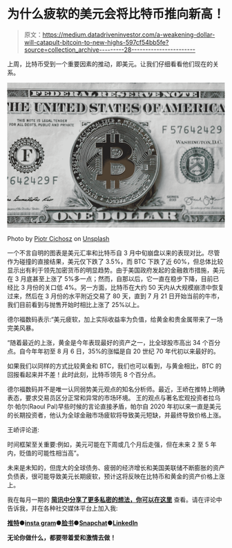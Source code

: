 # 为什么疲软的美元会将比特币推向新高！

> 原文：<https://medium.datadriveninvestor.com/a-weakening-dollar-will-catapult-bitcoin-to-new-highs-597cf54bb5fe?source=collection_archive---------28----------------------->

上周，比特币受到一个重要因素的推动，即美元。让我们仔细看看他们现在的关系。

![](img/5c06a056d93b25c2eca0e004f9dd5a49.png)

Photo by [Piotr Cichosz](https://unsplash.com/@ptrc?utm_source=medium&utm_medium=referral) on [Unsplash](https://unsplash.com?utm_source=medium&utm_medium=referral)

一个不言自明的图表是美元汇率和比特币自 3 月中旬崩盘以来的表现对比。尽管作为碰撞的直接结果，美元仅下跌了 3.5%，而 BTC 下跌了近 60%，但总体比较显示出有利于领先加密货币的明显趋势。由于美国政府发起的金融救市措施，美元在 3 月底甚至上涨了 5%多一点；然而，自那以后，它一直在稳步下降，目前已经比 3 月份的关口低 4%。另一方面，比特币在大约 50 天内从大规模崩溃中恢复过来，然后在 3 月份的水平附近交易了 80 天，直到 7 月 21 日开始当前的牛市，我们目前看到与抛售开始时相比上涨了 25%以上。

德尔福数码表示:“美元疲软，加上实际收益率为负值，给黄金和贵金属带来了一场完美风暴。

“随着最近的上涨，黄金是今年表现最好的资产之一，比全球股市高出 34 个百分点。自今年年初至 8 月 6 日，35%的涨幅是自 20 世纪 70 年代初以来最好的。

如果我们以同样的方式比较黄金和 BTC，我们也可以看到，与黄金相比，BTC 的回报看起来并不差！此时此刻，比特币领先 8 个百分点。

德尔福数码并不是唯一认同弱势美元观点的知名分析师。最近，王峤在推特上明确表态，要求交易员区分正常和异常的市场环境。
王的观点与著名宏观投资者拉乌尔·帕尔(Raoul Pal)早些时候的言论直接矛盾，帕尔自 2020 年初以来一直是美元的长期投资者，他认为全球金融市场疲软将导致美元短缺，并最终导致价格上涨。

王峤评论道:

时间框架至关重要:例如，美元可能在下周或几个月后走强，但在未来 2 至 5 年内，贬值的可能性相当高”。

未来是未知的，但庞大的全球债务、疲弱的经济增长和美国美联储不断膨胀的资产负债表，很可能导致美元长期疲软，预计这将反映在比特币和黄金的资产价格上涨上。

我在每月一期的 [**简讯中分享了更多私密的想法，你可以在这里**](https://mailchi.mp/bf8f8e8ed697/keep-in-touch-with-lukas) 查看。请在评论中告诉我，并在各种社交媒体平台上加入我:

[**推特**](https://twitter.com/WiesfleckerL)●[**insta gram**](https://www.instagram.com/lukaswiesflecker/)●[**脸书**](https://www.facebook.com/lukaswiesfleckerr)●[**Snapchat**](https://www.snapchat.com/add/luggooo)**●[**LinkedIn**](https://www.linkedin.com/in/lukas-wiesflecker-1b11251a5/)**

**无论你做什么，都要带着爱和激情去做！**